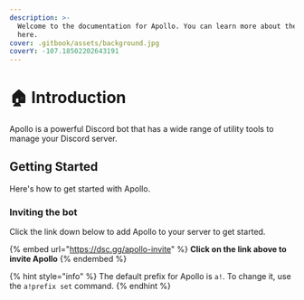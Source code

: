```yaml
---
description: >-
  Welcome to the documentation for Apollo. You can learn more about the bot
  here.
cover: .gitbook/assets/background.jpg
coverY: -107.18502202643191
---
```


# 🏠 Introduction

Apollo is a powerful Discord bot that has a wide range of utility tools to manage your Discord server.

## Getting Started

Here's how to get started with Apollo.

### Inviting the bot

Click the link down below to add Apollo to your server to get started.

{% embed url="https://dsc.gg/apollo-invite" %}
**Click on the link above to invite Apollo**
{% endembed %}

{% hint style="info" %}
The default prefix for Apollo is `a!`. To change it, use the `a!prefix set` command.
{% endhint %}

